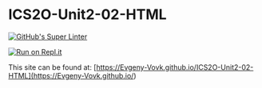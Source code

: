 # ICS2O-Unit2-02-HTML

[![GitHub's Super Linter](https://github.com/Evgeny-Vovk/ICS2O-Unit2-02-HTML/workflows/GitHub's%20Super%20Linter/badge.svg)](https://github.com/Evgeny-Vovk/ICS2O-Unit2-02-HTML/actions)

[![Run on Repl.it](https://repl.it/badge/github/Evgeny-Vovk/ICS2O-Unit2-02-HTML)](https://repl.it/github/Evgeny-Vovk/ICS2O-Unit2-02-HTML)

This site can be found at: [https://Evgeny-Vovk.github.io/ICS2O-Unit2-02-HTML](https://Evgeny-Vovk.github.io/<REPOSITORY>)
